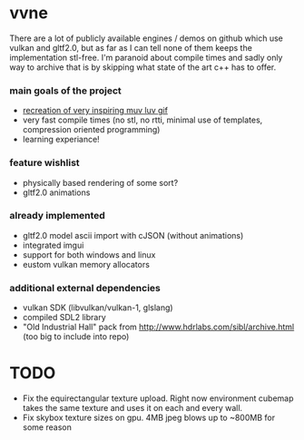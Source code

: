 # vvne
There are a lot of publicly available engines / demos on github which use vulkan and gltf2.0, but as far as I can tell none of them keeps the implementation stl-free. I'm paranoid about compile times and sadly only way to archive that is by skipping what state of the art c++ has to offer.
### main goals of the project
- [recreation of very inspiring muv luv gif](https://thumbs.gfycat.com/HelplessRealAlbacoretuna-size_restricted.gif)
- very fast compile times (no stl, no rtti, minimal use of templates, compression oriented programming)
- learning experiance!
### feature wishlist
- physically based rendering of some sort?
- gltf2.0 animations
### already implemented
- gltf2.0 model ascii import with cJSON (without animations)
- integrated imgui
- support for both windows and linux
- eustom vulkan memory allocators
### additional external dependencies
- vulkan SDK (libvulkan/vulkan-1, glslang)
- compiled SDL2 library
- "Old Industrial Hall" pack from http://www.hdrlabs.com/sibl/archive.html (too big to include into repo)

# TODO
- Fix the equirectangular texture upload. Right now environment cubemap takes the same texture and uses it on each and every wall.
- Fix skybox texture sizes on gpu. 4MB jpeg blows up to ~800MB for some reason